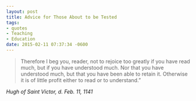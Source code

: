 ```yaml
---
layout: post
title: Advice for Those About to be Tested
tags:
- quotes
- Teaching
- Education
date: 2015-02-11 07:37:34 -0600
---
```


<blockquote class="big">Therefore I beg you, reader, not to rejoice too greatly if you have read much, but if you have understood much. Nor that you have understood much, but that you have been able to retain it. Otherwise it is of little profit either to read or to understand.”
</blockquote>

<cite class="big">Hugh of Saint Victor, d. Feb. 11, 1141</cite>


